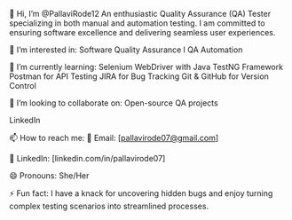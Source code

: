 👋 Hi, I’m @PallaviRode12
An enthusiastic Quality Assurance (QA) Tester specializing in both manual and automation testing. I am committed to ensuring software excellence and delivering seamless user experiences.

👀 I’m interested in:
Software Quality Assurance l QA Automation 

🌱 I’m currently learning:
 Selenium WebDriver with Java
TestNG Framework
Postman for API Testing
JIRA for Bug Tracking
Git & GitHub for Version Control


💞️ I’m looking to collaborate on:
Open-source QA projects

LinkedIn

📫 How to reach me:
📧 Email: [pallavirode07@gmail.com]

🔗 LinkedIn: [linkedin.com/in/pallavirode07]

😄 Pronouns:
She/Her

⚡ Fun fact:
I have a knack for uncovering hidden bugs and enjoy turning complex testing scenarios into streamlined processes.




